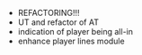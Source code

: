 - REFACTORING!!!
- UT and refactor of AT
- indication of player being all-in
- enhance player lines module
